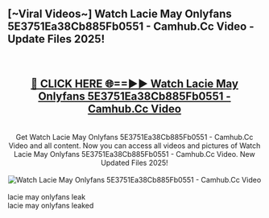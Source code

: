 <h2>[~Viral Videos~] Watch Lacie May Onlyfans 5E3751Ea38Cb885Fb0551 - Camhub.Cc Video - Update Files 2025!</h2>
<br>
<div align="center">
<h2><a href="https://betterlinks.top/A2PfLJ" rel="nofollow">🔴 CLICK HERE 🌐==►► Watch Lacie May Onlyfans 5E3751Ea38Cb885Fb0551 - Camhub.Cc Video</a></h2>
<br>
Get Watch Lacie May Onlyfans 5E3751Ea38Cb885Fb0551 - Camhub.Cc Video and all content. Now you can access all videos and pictures of Watch Lacie May Onlyfans 5E3751Ea38Cb885Fb0551 - Camhub.Cc Video. New Updated Files 2025!
<br>
<br>
<a href="https://betterlinks.top/A2PfLJ" rel="nofollow" data-target="animated-image.originalLink"><img src="https://i.ibb.co.com/WyWwxjT/player-gif2.gif" alt="Watch Lacie May Onlyfans 5E3751Ea38Cb885Fb0551 - Camhub.Cc Video" style="max-width: 100%; display: inline-block;" data-target="animated-image.originalImage"></a>
</div>
<br>
lacie may onlyfans leak<br>
lacie may onlyfans leaked